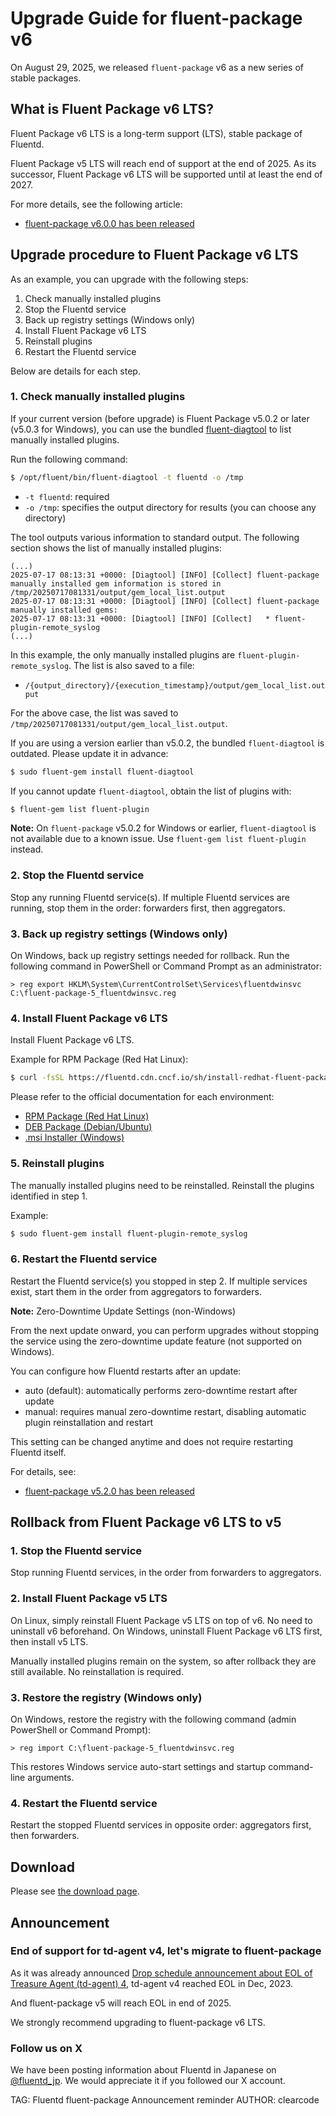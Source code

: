 # Upgrade Guide for fluent-package v6

On August 29, 2025, we released `fluent-package` v6 as a new series of stable packages.

## What is Fluent Package v6 LTS?
Fluent Package v6 LTS is a long-term support (LTS), stable package of Fluentd.

Fluent Package v5 LTS will reach end of support at the end of 2025.
As its successor, Fluent Package v6 LTS will be supported until at least the end of 2027.

For more details, see the following article:

* [fluent-package v6.0.0 has been released](https://www.fluentd.org/blog/fluent-package-v6.0.0-has-been-released)

## Upgrade procedure to Fluent Package v6 LTS
As an example, you can upgrade with the following steps:

1. Check manually installed plugins
2. Stop the Fluentd service
3. Back up registry settings (Windows only)
4. Install Fluent Package v6 LTS
5. Reinstall plugins
6. Restart the Fluentd service

Below are details for each step.

### 1. Check manually installed plugins
If your current version (before upgrade) is Fluent Package v5.0.2 or later (v5.0.3 for Windows),
you can use the bundled [fluent-diagtool](https://github.com/fluent/diagtool) to list manually installed plugins.

Run the following command:

```sh
$ /opt/fluent/bin/fluent-diagtool -t fluentd -o /tmp
```

* `-t fluentd`: required
* `-o /tmp`: specifies the output directory for results (you can choose any directory)

The tool outputs various information to standard output.
The following section shows the list of manually installed plugins:

```
(...)
2025-07-17 08:13:31 +0000: [Diagtool] [INFO] [Collect] fluent-package manually installed gem information is stored in /tmp/20250717081331/output/gem_local_list.output
2025-07-17 08:13:31 +0000: [Diagtool] [INFO] [Collect] fluent-package manually installed gems:
2025-07-17 08:13:31 +0000: [Diagtool] [INFO] [Collect]   * fluent-plugin-remote_syslog
(...)
```

In this example, the only manually installed plugins are `fluent-plugin-remote_syslog`.
The list is also saved to a file:


* `/{output_directory}/{execution_timestamp}/output/gem_local_list.output`

For the above case, the list was saved to `/tmp/20250717081331/output/gem_local_list.output`.

If you are using a version earlier than v5.0.2, the bundled `fluent-diagtool` is outdated.
Please update it in advance:

```sh
$ sudo fluent-gem install fluent-diagtool
```

If you cannot update `fluent-diagtool`, obtain the list of plugins with:

```sh
$ fluent-gem list fluent-plugin
```

**Note:**
On `fluent-package` v5.0.2 for Windows or earlier, `fluent-diagtool` is not available due to a known issue.
Use `fluent-gem list fluent-plugin` instead.

### 2. Stop the Fluentd service
Stop any running Fluentd service(s).
If multiple Fluentd services are running, stop them in the order: forwarders first, then aggregators.

### 3. Back up registry settings (Windows only)
On Windows, back up registry settings needed for rollback.
Run the following command in PowerShell or Command Prompt as an administrator:

```console
> reg export HKLM\System\CurrentControlSet\Services\fluentdwinsvc C:\fluent-package-5_fluentdwinsvc.reg
```

### 4. Install Fluent Package v6 LTS

Install Fluent Package v6 LTS.

Example for RPM Package (Red Hat Linux):

```sh
$ curl -fsSL https://fluentd.cdn.cncf.io/sh/install-redhat-fluent-package6-lts.sh | sh
```

Please refer to the official documentation for each environment:

* [RPM Package (Red Hat Linux)](https://docs.fluentd.org/installation/install-fluent-package/install-by-rpm-fluent-package)
* [DEB Package (Debian/Ubuntu)](https://docs.fluentd.org/installation/install-fluent-package/install-by-deb-fluent-package)
* [.msi Installer (Windows)](https://docs.fluentd.org/installation/install-fluent-package/install-by-msi-fluent-package)

### 5. Reinstall plugins
The manually installed plugins need to be reinstalled.
Reinstall the plugins identified in step 1.

Example:

```sh
$ sudo fluent-gem install fluent-plugin-remote_syslog
```

### 6. Restart the Fluentd service
Restart the Fluentd service(s) you stopped in step 2.
If multiple services exist, start them in the order from aggregators to forwarders.

**Note:**
Zero-Downtime Update Settings (non-Windows)

From the next update onward, you can perform upgrades without stopping the service using the zero-downtime update feature (not supported on Windows).

You can configure how Fluentd restarts after an update:

* auto (default): automatically performs zero-downtime restart after update
* manual: requires manual zero-downtime restart, disabling automatic plugin reinstallation and restart

This setting can be changed anytime and does not require restarting Fluentd itself.

For details, see:

* [fluent-package v5.2.0 has been released](https://www.fluentd.org/blog/fluent-package-v5.2.0-has-been-released)


## Rollback from Fluent Package v6 LTS to v5
### 1. Stop the Fluentd service
Stop running Fluentd services, in the order from forwarders to aggregators.

### 2. Install Fluent Package v5 LTS
On Linux, simply reinstall Fluent Package v5 LTS on top of v6. No need to uninstall v6 beforehand.
On Windows, uninstall Fluent Package v6 LTS first, then install v5 LTS.

Manually installed plugins remain on the system, so after rollback they are still available.
No reinstallation is required.

### 3. Restore the registry (Windows only)
On Windows, restore the registry with the following command (admin PowerShell or Command Prompt):

```console
> reg import C:\fluent-package-5_fluentdwinsvc.reg
```

This restores Windows service auto-start settings and startup command-line arguments.

### 4. Restart the Fluentd service
Restart the stopped Fluentd services in opposite order: aggregators first, then forwarders.


## Download

Please see [the download page](/download/fluent_package).

## Announcement

### End of support for td-agent v4, let's migrate to fluent-package

As it was already announced [Drop schedule announcement about EOL of Treasure Agent (td-agent) 4](schedule-for-td-agent-4-eol),
td-agent v4 reached EOL in Dec, 2023.

And fluent-package v5 will reach EOL in end of 2025.

We strongly recommend upgrading to fluent-package v6 LTS.

### Follow us on X

We have been posting information about Fluentd in Japanese on [@fluentd_jp](https://x.com/fluentd_jp).
We would appreciate it if you followed our X account.

TAG: Fluentd fluent-package Announcement reminder
AUTHOR: clearcode
